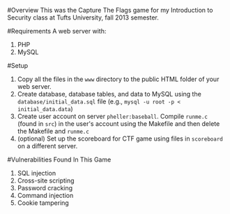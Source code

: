 #Overview
This was the Capture The Flags game for my Introduction to Security class at Tufts University, fall 2013 semester.

#Requirements
A web server with:
1. PHP
2. MySQL

#Setup
1. Copy all the files in the `www` directory to the public HTML folder of your web server.
2. Create database, database tables, and data to MySQL using the `database/initial_data.sql` file (e.g., `mysql -u root -p < initial_data.data`)
3. Create user account on server `pheller:baseball`. Compile `runme.c` (found in `src`) in the user's account using the Makefile and then delete the Makefile and `runme.c`
4. (optional) Set up the scoreboard for CTF game using files in `scoreboard` on a different server.

#Vulnerabilities Found In This Game
1. SQL injection
2. Cross-site scripting
3. Password cracking
4. Command injection
5. Cookie tampering
